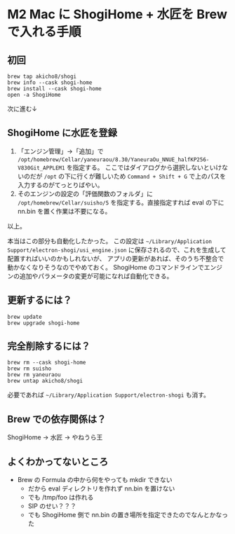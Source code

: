 # M2 Mac に ShogiHome + 水匠を Brew で入れる手順

## 初回

```
brew tap akicho8/shogi
brew info --cask shogi-home
brew install --cask shogi-home
open -a ShogiHome
```

次に進む↓

## ShogiHome に水匠を登録

1. 「エンジン管理」→「追加」で `/opt/homebrew/Cellar/yaneuraou/8.30/YaneuraOu_NNUE_halfKP256-V830Git_APPLEM1` を指定する。
   ここではダイアログから選択しないといけないのだが `/opt` の下に行くが難しいため `Command + Shift + G` で上のパスを入力するのがてっとりばやい。
1. そのエンジンの設定の「評価関数のフォルダ」に `/opt/homebrew/Cellar/suisho/5` を指定する。直接指定すれば eval の下に nn.bin を置く作業は不要になる。

以上。

本当はこの部分も自動化したかった。
この設定は `~/Library/Application Support/electron-shogi/usi_engine.json` に保存されるので、これを生成して配置すればいいのかもしれないが、
アプリの更新があれば、そのうち不整合で動かなくなりそうなのでやめておく。
ShogiHome のコマンドラインでエンジンの追加やパラメータの変更が可能になれば自動化できる。

## 更新するには？

```
brew update
brew upgrade shogi-home
```

## 完全削除するには？

```
brew rm --cask shogi-home
brew rm suisho
brew rm yaneuraou
brew untap akicho8/shogi
```

必要であれば `~/Library/Application Support/electron-shogi` も消す。

## Brew での依存関係は？

ShogiHome → 水匠 → やねうら王

## よくわかってないところ

- Brew の Formula の中から何をやっても mkdir できない
  - だから eval ディレクトリを作れず nn.bin を置けない
  - でも /tmp/foo は作れる
  - SIP のせい？？？
  - でも ShogiHome 側で nn.bin の置き場所を指定できたのでなんとかなった
